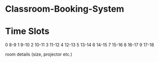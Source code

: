 # Classroom-Booking-System

# Time Slots
0 8-9
1 9-10
2 10-11
3 11-12
4 12-13
5 13-14
6 14-15
7 15-16
8 16-17
9 17-18

room details (size, projector etc.)